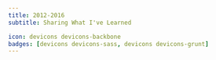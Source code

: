 ```yaml
---
title: 2012-2016
subtitle: Sharing What I've Learned

icon: devicons devicons-backbone
badges: [devicons devicons-sass, devicons devicons-grunt]
---
```

